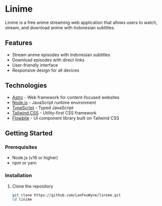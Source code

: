# Linime

Linime is a free anime streaming web application that allows users to watch, stream, and download anime with Indonesian subtitles.

## Features

- Stream anime episodes with Indonesian subtitles
- Download episodes with direct links
- User-friendly interface
- Responsive design for all devices

## Technologies

- [Astro](https://astro.build/) - Web framework for content-focused websites
- [Node.js](https://nodejs.org/) - JavaScript runtime environment
- [TypeScript](https://www.typescriptlang.org/) - Typed JavaScript
- [Tailwind CSS](https://tailwindcss.com/) - Utility-first CSS framework
- [Flowbite](https://flowbite.com/) - UI component library built on Tailwind CSS

## Getting Started

### Prerequisites

- Node.js (v16 or higher)
- npm or yarn

### Installation

1. Clone the repository
   ```bash
   git clone https://github.com/LanFouWyne/linime.git
   cd linime
